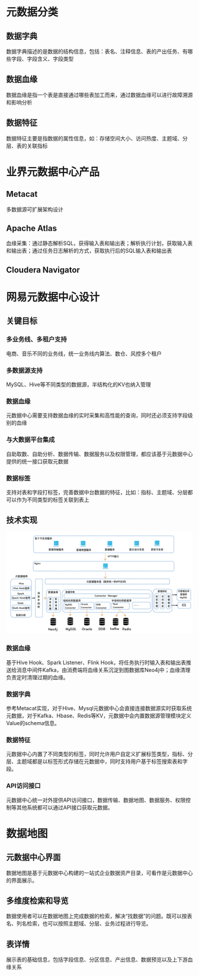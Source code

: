 # 元数据分类
## 数据字典
数据字典描述的是数据的结构信息，包括：表名、注释信息、表的产出任务、有哪些字段、字段含义、字段类型
## 数据血缘
数据血缘是指一个表是直接通过哪些表加工而来，通过数据血缘可以进行故障溯源和影响分析
## 数据特征
数据特征主要是指数据的属性信息，如：存储空间大小、访问热度、主题域、分层、表的关联指标

# 业界元数据中心产品
## Metacat
多数据源可扩展架构设计
## Apache Atlas
血缘采集：通过静态解析SQL，获得输入表和输出表；解析执行计划，获取输入表和输出表；通过任务日志解析的方式，获取执行后的SQL输入表和输出表
## Cloudera Navigator

# 网易元数据中心设计
## 关键目标
### 多业务线、多租户支持
电商、音乐不同的业务线，统一业务线内算法、数仓、风控多个租户
### 多数据源支持
MySQL、Hive等不同类型的数据源，半结构化的KV也纳入管理
### 数据血缘
元数据中心需要支持数据血缘的实时采集和高性能的查询，同时还必须支持字段级别的血缘
### 与大数据平台集成
自助取数、自助分析、数据传输、数据服务以及权限管理，都应该基于元数据中心提供的统一接口获取元数据
### 数据标签
支持对表和字段打标签，完善数据中台数据的特征，比如：指标、主题域、分层都可以作为不同类型的标签关联到表上

## 技术实现
![网易元数据中心设计](网易元数据中心设计.webp "网易元数据中心设计")
### 数据血缘
基于Hive Hook、Spark Listener、Flink Hook，将任务执行时输入表和输出表推送给消息中间件Kafka，由消费端将血缘关系沉淀到图数据库Neo4j中；血缘清理负责定时清理过期的血缘。
### 数据字典
参考Metacat实现，对于Hive、Mysql元数据中心会直接连接数据源实时获取系统元数据，对于Kafka、Hbase、Redis等KV，元数据中会内置数据源管理模块定义Value的schema信息。
### 数据特征
元数据中心内置了不同类型的标签，同时允许用户自定义扩展标签类型，指标、分层、主题域都是以标签形式存储在元数据中，同时支持用户基于标签搜索表和字段。
### API访问接口
元数据中心统一对外提供API访问接口，数据传输、数据地图、数据服务、权限控制等其他系统都可以通过API接口获取元数据。

# 数据地图
## 元数据中心界面
数据地图是基于元数据中心构建的一站式企业数据资产目录，可看作是元数据中心的界面展示。
## 多维度检索和导览
数据使用者可以在数据地图上完成数据的检索，解决“找数据”的问题。既可以按表名、列名检索，也可以按照主题域、分层、业务过程进行导览。
## 表详情
展示表的基础信息，包括字段信息、分区信息、产出信息、数据预览以及上下游血缘关系